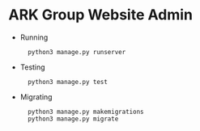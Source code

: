 # ARK Group Website Admin

- Running

        python3 manage.py runserver

- Testing

        python3 manage.py test

- Migrating

        python3 manage.py makemigrations
        python3 manage.py migrate